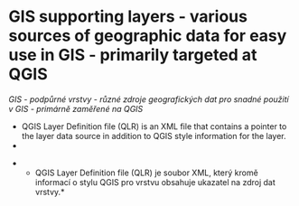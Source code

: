 # GIS supporting layers - various sources of geographic data for easy use in GIS - primarily targeted at QGIS 

*GIS - podpůrné vrstvy - různé zdroje geografických dat pro snadné použití v GIS - primárně zaměřené na QGIS*


- QGIS Layer Definition file (QLR) is an XML file that contains a pointer to the layer data source in addition to QGIS style information for the layer.
- 
* - QGIS Layer Definition file (QLR) je soubor XML, který kromě informací o stylu QGIS pro vrstvu obsahuje ukazatel na zdroj dat vrstvy.*
